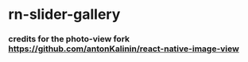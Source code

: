 # rn-slider-gallery

### credits for the photo-view fork https://github.com/antonKalinin/react-native-image-view
